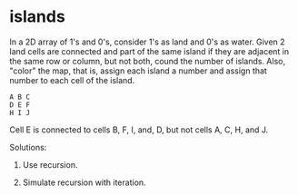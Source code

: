 # islands

In a 2D array of 1's and 0's, consider 1's as land and 0's as water. Given 2 land cells are connected and part of the same island if they
are adjacent in the same row or column, but not both, cound the number of islands. Also, "color" the map, that is, assign each island a number and assign that number to each cell of the island.

    A B C
    D E F
    H I J

Cell E is connected to cells B, F, I, and, D, but not cells A, C, H, and J.

Solutions:

1. Use recursion.

2. Simulate recursion with iteration.
